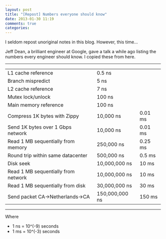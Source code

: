 ```yaml
---
layout: post
title: "[Repost] Numbers everyone should know"
date: 2013-01-30 11:19
comments: true
categories: 
---
```


I seldom repost unoriginal notes in this blog. However, this time... 

Jeff Dean, a brilliant engineer at Google, gave a talk a while ago listing the numbers every engineer should know. I copied these from here.

--------------

<table>
 <tbody><tr><td>  L1 cache reference                   </td><td class="c"> 0.5 ns                               
 </td></tr><tr><td>  Branch mispredict                    </td><td class="c"> 5 ns                                 
 </td></tr><tr><td>  L2 cache reference                   </td><td class="c"> 7 ns                                 
 </td></tr><tr><td>  Mutex lock/unlock                    </td><td class="c"> 100 ns                               
 </td></tr><tr><td>  Main memory reference                </td><td class="c"> 100 ns                               
 </td></tr><tr><td>  Compress 1K bytes with Zippy         </td><td class="c"> 10,000 ns       </td><td class="c"> 0.01 ms 
 </td></tr><tr><td>  Send 1K bytes over 1 Gbps network    </td><td class="c"> 10,000 ns       </td><td class="c"> 0.01 ms 
 </td></tr><tr><td>  Read 1 MB sequentially from memory   </td><td class="c"> 250,000 ns      </td><td class="c"> 0.25 ms 
 </td></tr><tr><td>  Round trip within same datacenter    </td><td class="c"> 500,000 ns      </td><td class="c"> 0.5 ms  
 </td></tr><tr><td>  Disk seek                            </td><td class="c"> 10,000,000 ns   </td><td class="c"> 10 ms   
 </td></tr><tr><td>  Read 1 MB sequentially from network  </td><td class="c"> 10,000,000 ns    </td><td class="c"> 10 ms   
 </td></tr><tr><td>  Read 1 MB sequentially from disk     </td><td class="c"> 30,000,000 ns   </td><td class="c"> 30 ms   
 </td></tr><tr><td>  Send packet CA-&gt;Netherlands-&gt;CA      </td><td class="c"> 150,000,000 ns  </td><td class="c"> 150 ms  
 </td></tr></tbody>
</table>

--------------

Where

- 1 ns = 10^(-9) seconds
- 1 ms = 10^(-3) seconds